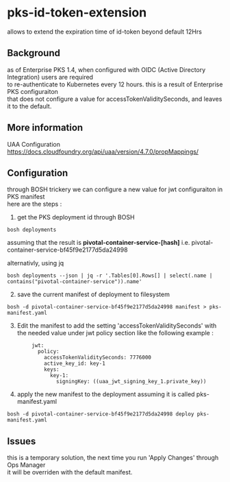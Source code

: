 # pks-id-token-extension
allows to extend the expiration time of id-token beyond default 12Hrs

## Background
as of Enterprise PKS 1.4, when configured with OIDC (Active Directory Integration) users are required \
to re-authenticate to Kubernetes every 12 hours. this is a result of Enterprise PKS configuraiton \
that does not configure a value for accessTokenValiditySeconds, and leaves it to the default.

## More information
UAA Configuration https://docs.cloudfoundry.org/api/uaa/version/4.7.0/propMappings/

## Configuration
through BOSH trickery we can configure a new value for jwt configuraiton in PKS manifest \
here are the steps :

1. get the PKS deployment id through BOSH
```
bosh deployments
```
assuming that the result is <b>pivotal-container-service-[hash]</b> i.e. pivotal-container-service-bf45f9e2177d5da24998

alternativly, using jq 
```
bosh deployments --json | jq -r '.Tables[0].Rows[] | select(.name | contains("pivotal-container-service")).name'
```

2. save the current manifest of deployment to filesystem
```
bosh -d pivotal-container-service-bf45f9e2177d5da24998 manifest > pks-manifest.yaml
```

3. Edit the manifest to add the setting 'accessTokenValiditySeconds' with the needed value under jwt policy section
like the following example :
```
        jwt:
          policy:
            accessTokenValiditySeconds: 7776000
            active_key_id: key-1
            keys:
              key-1:
                signingKey: ((uaa_jwt_signing_key_1.private_key))
```

4. apply the new manifest to the deployment
assuming it is called pks-manifest.yaml
```
bosh -d pivotal-container-service-bf45f9e2177d5da24998 deploy pks-manifest.yaml
```

## Issues

this is a temporary solution, the next time you run 'Apply Changes' through Ops Manager \
it will be overriden with the default manifest.
